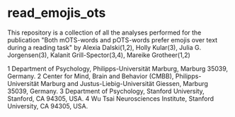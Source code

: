 # read_emojis_ots
This repository is a collection of all the analyses performed for the publication 
"Both mOTS-words and pOTS-words prefer emojis over text during a reading task" 
by Alexia Dalski(1,2), Holly Kular(3), Julia G. Jorgensen(3), Kalanit Grill-Spector(3,4), Mareike Grotheer(1,2)

1 Department of Psychology, Philipps-Universität Marburg, Marburg 35039, Germany.
2 Center for Mind, Brain and Behavior (CMBB), Philipps-Universität Marburg and Justus-Liebig-Universität Giessen, Marburg 35039, Germany. 
3 Department of Psychology, Stanford University, Stanford, CA 94305, USA.
4 Wu Tsai Neurosciences Institute, Stanford University, CA 94305, USA.


